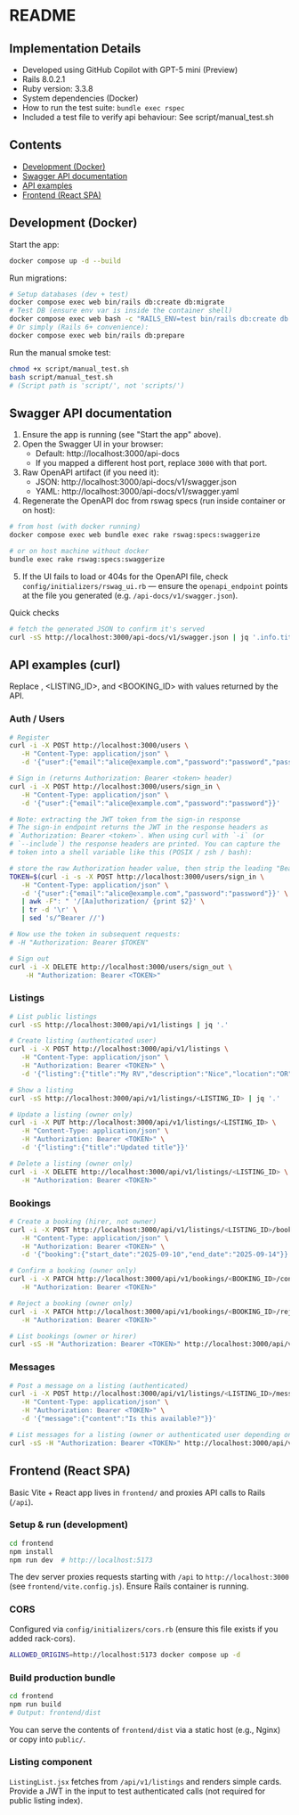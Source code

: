 # README

## Implementation Details
- Developed using GitHub Copilot with GPT-5 mini (Preview)
- Rails 8.0.2.1
- Ruby version: 3.3.8
- System dependencies (Docker)
- How to run the test suite: `bundle exec rspec`
- Included a test file to verify api behaviour: See script/manual_test.sh

## Contents
- [Development (Docker)](#development-docker)
- [Swagger API documentation](#swagger-api-documentation)
- [API examples](#api-examples-curl)
- [Frontend (React SPA)](#frontend-react-spa) 

## Development (Docker)

Start the app:
```bash
docker compose up -d --build
```

Run migrations:
```bash
# Setup databases (dev + test)
docker compose exec web bin/rails db:create db:migrate
# Test DB (ensure env var is inside the container shell)
docker compose exec web bash -c "RAILS_ENV=test bin/rails db:create db:migrate"
# Or simply (Rails 6+ convenience):
docker compose exec web bin/rails db:prepare
```

Run the manual smoke test:
```bash
chmod +x script/manual_test.sh
bash script/manual_test.sh
# (Script path is 'script/', not 'scripts/')
```
## Swagger API documentation

1. Ensure the app is running (see "Start the app" above).
2. Open the Swagger UI in your browser:
   - Default: http://localhost:3000/api-docs
   - If you mapped a different host port, replace `3000` with that port.
3. Raw OpenAPI artifact (if you need it):
   - JSON: http://localhost:3000/api-docs/v1/swagger.json
   - YAML: http://localhost:3000/api-docs/v1/swagger.yaml
4. Regenerate the OpenAPI doc from rswag specs (run inside container or on host):
```bash
# from host (with docker running)
docker compose exec web bundle exec rake rswag:specs:swaggerize

# or on host machine without docker
bundle exec rake rswag:specs:swaggerize
```
5. If the UI fails to load or 404s for the OpenAPI file, check `config/initializers/rswag_ui.rb` — ensure the `openapi_endpoint` points at the file you generated (e.g. `/api-docs/v1/swagger.json`).

Quick checks
```bash
# fetch the generated JSON to confirm it's served
curl -sS http://localhost:3000/api-docs/v1/swagger.json | jq '.info.title'  # requires jq
```

## API examples (curl)

Replace <TOKEN>, <LISTING_ID>, and <BOOKING_ID> with values returned by the API.

### Auth / Users
```bash
# Register
curl -i -X POST http://localhost:3000/users \
   -H "Content-Type: application/json" \
   -d '{"user":{"email":"alice@example.com","password":"password","password_confirmation":"password","name":"Alice"}}'

# Sign in (returns Authorization: Bearer <token> header)
curl -i -X POST http://localhost:3000/users/sign_in \
   -H "Content-Type: application/json" \
   -d '{"user":{"email":"alice@example.com","password":"password"}}'

# Note: extracting the JWT token from the sign-in response
# The sign-in endpoint returns the JWT in the response headers as
# `Authorization: Bearer <token>`. When using curl with `-i` (or
# `--include`) the response headers are printed. You can capture the
# token into a shell variable like this (POSIX / zsh / bash):

# store the raw Authorization header value, then strip the leading "Bearer "
TOKEN=$(curl -i -s -X POST http://localhost:3000/users/sign_in \
   -H "Content-Type: application/json" \
   -d '{"user":{"email":"alice@example.com","password":"password"}}' \
   | awk -F": " '/[Aa]uthorization/ {print $2}' \
   | tr -d '\r' \
   | sed 's/^Bearer //')

# Now use the token in subsequent requests:
# -H "Authorization: Bearer $TOKEN"

# Sign out
curl -i -X DELETE http://localhost:3000/users/sign_out \
    -H "Authorization: Bearer <TOKEN>"
```

### Listings
```bash
# List public listings
curl -sS http://localhost:3000/api/v1/listings | jq '.'

# Create listing (authenticated user)
curl -i -X POST http://localhost:3000/api/v1/listings \
   -H "Content-Type: application/json" \
   -H "Authorization: Bearer <TOKEN>" \
   -d '{"listing":{"title":"My RV","description":"Nice","location":"OR","price_per_day":100}}'

# Show a listing
curl -sS http://localhost:3000/api/v1/listings/<LISTING_ID> | jq '.'

# Update a listing (owner only)
curl -i -X PUT http://localhost:3000/api/v1/listings/<LISTING_ID> \
   -H "Content-Type: application/json" \
   -H "Authorization: Bearer <TOKEN>" \
   -d '{"listing":{"title":"Updated title"}}'

# Delete a listing (owner only)
curl -i -X DELETE http://localhost:3000/api/v1/listings/<LISTING_ID> \
   -H "Authorization: Bearer <TOKEN>"
```

### Bookings
```bash
# Create a booking (hirer, not owner)
curl -i -X POST http://localhost:3000/api/v1/listings/<LISTING_ID>/bookings \
   -H "Content-Type: application/json" \
   -H "Authorization: Bearer <TOKEN>" \
   -d '{"booking":{"start_date":"2025-09-10","end_date":"2025-09-14"}}'

# Confirm a booking (owner only)
curl -i -X PATCH http://localhost:3000/api/v1/bookings/<BOOKING_ID>/confirm \
   -H "Authorization: Bearer <TOKEN>"

# Reject a booking (owner only)
curl -i -X PATCH http://localhost:3000/api/v1/bookings/<BOOKING_ID>/reject \
   -H "Authorization: Bearer <TOKEN>"

# List bookings (owner or hirer)
curl -sS -H "Authorization: Bearer <TOKEN>" http://localhost:3000/api/v1/bookings | jq '.'
```

### Messages
```bash
# Post a message on a listing (authenticated)
curl -i -X POST http://localhost:3000/api/v1/listings/<LISTING_ID>/messages \
   -H "Content-Type: application/json" \
   -H "Authorization: Bearer <TOKEN>" \
   -d '{"message":{"content":"Is this available?"}}'

# List messages for a listing (owner or authenticated user depending on API)
curl -sS -H "Authorization: Bearer <TOKEN>" http://localhost:3000/api/v1/listings/<LISTING_ID>/messages | jq '.'
```

## Frontend (React SPA)

Basic Vite + React app lives in `frontend/` and proxies API calls to Rails (`/api`).

### Setup & run (development)
```bash
cd frontend
npm install
npm run dev  # http://localhost:5173
```

The dev server proxies requests starting with `/api` to `http://localhost:3000` (see `frontend/vite.config.js`). Ensure Rails container is running.

### CORS
Configured via `config/initializers/cors.rb` (ensure this file exists if you added rack-cors).
```bash
ALLOWED_ORIGINS=http://localhost:5173 docker compose up -d
```

### Build production bundle
```bash
cd frontend
npm run build
# Output: frontend/dist
```
You can serve the contents of `frontend/dist` via a static host (e.g., Nginx) or copy into `public/`.

### Listing component
`ListingList.jsx` fetches from `/api/v1/listings` and renders simple cards. Provide a JWT in the input to test authenticated calls (not required for public listing index).



